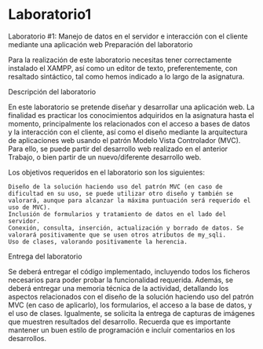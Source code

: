 # Laboratorio1
Laboratorio #1: Manejo de datos en el servidor e interacción con el cliente mediante una aplicación web 
Preparación del laboratorio

Para la realización de este laboratorio necesitas tener correctamente instalado el XAMPP, así como un editor de texto, preferentemente, con resaltado sintáctico, tal como hemos indicado a lo largo de la asignatura.

Descripción del laboratorio

En este laboratorio se pretende diseñar y desarrollar una aplicación web. La finalidad es practicar los conocimientos adquiridos en la asignatura hasta el momento, principalmente los relacionados con el acceso a bases de datos y la interacción con el cliente, así como el diseño mediante la arquitectura de aplicaciones web usando el patrón Modelo Vista Controlador (MVC). Para ello, se puede partir del desarrollo web realizado en el anterior Trabajo, o bien partir de un nuevo/diferente desarrollo web.

Los objetivos requeridos en el laboratorio son los siguientes:

    Diseño de la solución haciendo uso del patrón MVC (en caso de dificultad en su uso, se puede utilizar otro diseño y también se valorará, aunque para alcanzar la máxima puntuación será requerido el uso de MVC).
    Inclusión de formularios y tratamiento de datos en el lado del servidor.
    Conexión, consulta, inserción, actualización y borrado de datos. Se valorará positivamente que se usen otros atributos de my_sqli.
    Uso de clases, valorando positivamente la herencia.

Entrega del laboratorio

 

Se deberá entregar el código implementado, incluyendo todos los ficheros necesarios para poder probar la funcionalidad requerida. Además, se deberá entregar una memoria técnica de la actividad, detallando los aspectos relacionados con el diseño de la solución haciendo uso del patrón MVC (en caso de aplicarlo), los formularios, el acceso a la base de datos, y el uso de clases. Igualmente, se solicita la entrega de capturas de imágenes que muestren resultados del desarrollo. Recuerda que es importante mantener un buen estilo de programación e incluir comentarios en los desarrollos.
